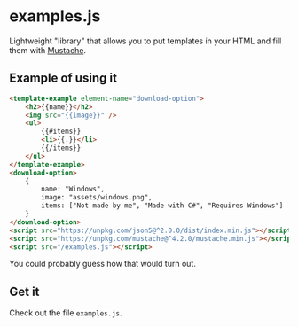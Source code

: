# examples.js
Lightweight "library" that allows you to put templates in your HTML and
fill them with [Mustache](https://mustache.github.io/mustache.5.html).
## Example of using it
```html
<template-example element-name="download-option">
    <h2>{{name}}</h2>
    <img src="{{image}}" />
    <ul>
        {{#items}}
        <li>{{.}}</li>
        {{/items}}
    </ul>
</template-example>
<download-option>
    {
        name: "Windows",
        image: "assets/windows.png",
        items: ["Not made by me", "Made with C#", "Requires Windows"]
    }
</download-option>
<script src="https://unpkg.com/json5@^2.0.0/dist/index.min.js"></script>
<script src="https://unpkg.com/mustache@^4.2.0/mustache.min.js"></script>
<script src="/examples.js"></script>
```
You could probably guess how that would turn out.
## Get it
Check out the file `examples.js`.